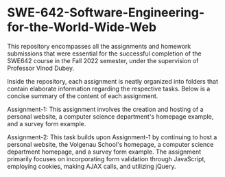 # SWE-642-Software-Engineering-for-the-World-Wide-Web
This repository encompasses all the assignments and homework submissions that were essential for the successful completion of the SWE642 course in the Fall 2022 semester, under the supervision of Professor Vinod Dubey.

Inside the repository, each assignment is neatly organized into folders that contain elaborate information regarding the respective tasks. Below is a concise summary of the content of each assignment.

Assignment-1:
This assignment involves the creation and hosting of a personal website, a computer science department's homepage example, and a survey form example.

Assignment-2:
This task builds upon Assignment-1 by continuing to host a personal website, the Volgenau School's homepage, a computer science department homepage, and a survey form example. The assignment primarily focuses on incorporating form validation through JavaScript, employing cookies, making AJAX calls, and utilizing jQuery.
